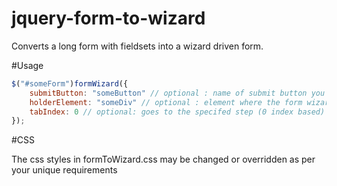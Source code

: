 jquery-form-to-wizard
=====================

Converts a long form with fieldsets into a wizard driven form.

#Usage

```javascript
$("#someForm")formWizard({
	submitButton: "someButton" // optional : name of submit button you may want moved near to the prev/next buttons
	holderElement: "someDiv" // optional : element where the form wizard steps should be nested within
	tabIndex: 0 // optional: goes to the specifed step (0 index based)
});
```

#CSS

The css styles in formToWizard.css may be changed or overridden as per your unique requirements